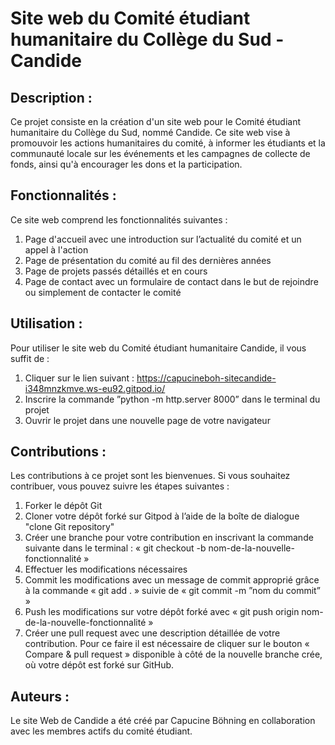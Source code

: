# Site web du Comité étudiant humanitaire du Collège du Sud - Candide
## Description :     
Ce projet consiste en la création d'un site web pour le Comité étudiant humanitaire du Collège du Sud, nommé Candide. Ce site web vise à promouvoir les actions humanitaires du comité, à informer les étudiants et la communauté locale sur les événements et les campagnes de collecte de fonds, ainsi qu'à encourager les dons et la participation.    

## Fonctionnalités :     
Ce site web comprend les fonctionnalités suivantes :     
1.	Page d'accueil avec une introduction sur l’actualité du comité et un appel à l'action    
2.	Page de présentation du comité au fil des dernières années     
3.	Page de projets passés détaillés et en cours     
4.	Page de contact avec un formulaire de contact dans le but de rejoindre ou simplement de contacter le comité     
## Utilisation :     
Pour utiliser le site web du Comité étudiant humanitaire Candide, il vous suffit de :
1.  Cliquer sur le lien suivant : https://capucineboh-sitecandide-i348mnzkmve.ws-eu92.gitpod.io/ 
2.  Inscrire la commande ”python -m http.server 8000” dans le terminal du projet
3.  Ouvrir le projet dans une nouvelle page de votre navigateur     

## Contributions :     
Les contributions à ce projet sont les bienvenues. Si vous souhaitez contribuer, vous pouvez suivre les étapes suivantes :     
1.	Forker le dépôt Git     
2.	Cloner votre dépôt forké sur Gitpod à l’aide de la boîte de dialogue "clone Git repository"     
3.	Créer une branche pour votre contribution en inscrivant la commande suivante dans le terminal : « git checkout -b nom-de-la-nouvelle-fonctionnalité »   
4.	Effectuer les modifications nécessaires       
5.	Commit les modifications avec un message de commit approprié grâce à la commande « git add . » suivie de « git commit -m ”nom du commit” »      
6.	Push les modifications sur votre dépôt forké avec « git push origin nom-de-la-nouvelle-fonctionnalité »      
7.	Créer une pull request avec une description détaillée de votre contribution. Pour ce faire il est nécessaire de cliquer sur le bouton « Compare & pull request » disponible à côté de la nouvelle branche crée, où votre dépôt est forké sur GitHub.      

## Auteurs :       
Le site Web de Candide a été créé par Capucine Böhning en collaboration avec les membres actifs du comité étudiant.      


